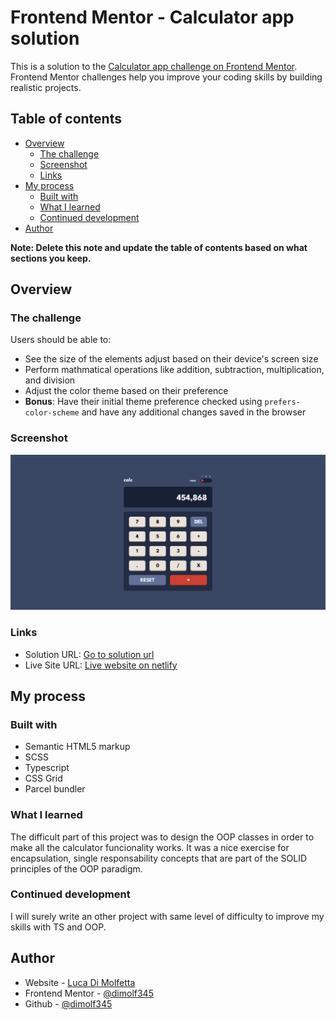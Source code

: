 # Frontend Mentor - Calculator app solution

This is a solution to the [Calculator app challenge on Frontend Mentor](https://www.frontendmentor.io/challenges/calculator-app-9lteq5N29). Frontend Mentor challenges help you improve your coding skills by building realistic projects.

## Table of contents

- [Overview](#overview)
  - [The challenge](#the-challenge)
  - [Screenshot](#screenshot)
  - [Links](#links)
- [My process](#my-process)
  - [Built with](#built-with)
  - [What I learned](#what-i-learned)
  - [Continued development](#continued-development)
- [Author](#author)

**Note: Delete this note and update the table of contents based on what sections you keep.**

## Overview

### The challenge

Users should be able to:

- See the size of the elements adjust based on their device's screen size
- Perform mathmatical operations like addition, subtraction, multiplication, and division
- Adjust the color theme based on their preference
- **Bonus**: Have their initial theme preference checked using `prefers-color-scheme` and have any additional changes saved in the browser

### Screenshot

![](./screenshot.png)

### Links

- Solution URL: [Go to solution url](https://www.frontendmentor.io/solutions/oop-typescript-scss-parcel-bundler-calculator-FicgPljHnr)
- Live Site URL: [Live website on netlify](https://calculator-app-by-dimolf345.netlify.app/)

## My process

### Built with

- Semantic HTML5 markup
- SCSS
- Typescript
- CSS Grid
- Parcel bundler

### What I learned

The difficult part of this project was to design the OOP classes in order to make all the calculator funcionality works. It was a nice exercise for encapsulation, single responsability concepts that are part of the SOLID principles of the OOP paradigm.

### Continued development

I will surely write an other project with same level of difficulty to improve my skills with TS and OOP.

## Author

- Website - [Luca Di Molfetta](https://www.linkedin.com/in/luca-di-molfetta-89659419a/)
- Frontend Mentor - [@dimolf345](hhttps://www.frontendmentor.io/profile/dimolf345)
- Github - [@dimolf345](https://github.com/dimolf345)
